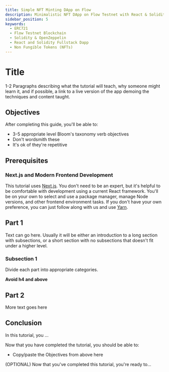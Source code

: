 ```yaml
---
title: Simple NFT Minting DApp on Flow
description: Minimalistic NFT DApp on Flow Testnet with React & Solidity
sidebar_position: 5
keywords:
  - ERC721
  - Flow Testnet Blockchain
  - Solidity & OpenZeppelin
  - React and Solidity Fullstack Dapp
  - Non Fungible Tokens (NFTs)
---
```


# Title

1-2 Paragraphs describing what the tutorial will teach, why someone might learn it, and if possible, a link to a live version of the app demoing the techniques and content taught.

## Objectives

After completing this guide, you'll be able to:

- 3-5 appropriate level Bloom's taxonomy verb objectives
- Don't wordsmith these
- It's ok of they're repetitive

## Prerequisites

### Next.js and Modern Frontend Development

This tutorial uses [Next.js]. You don't need to be an expert, but it's helpful to be comfortable with development using a current React framework. You'll be on your own to select and use a package manager, manage Node versions, and other frontend environment tasks. If you don't have your own preference, you can just follow along with us and use [Yarn].

## Part 1

Text can go here.  Usually it will be either an introduction to a long section with subsections, or a short section with no subsections that doesn't fit under a higher level.

### Subsection 1

Divide each part into appropriate categories.

**Avoid h4 and above**

## Part 2

More text goes here

## Conclusion

In this tutorial, you ...

Now that you have completed the tutorial, you should be able to:

- Copy/paste the Objectives from above here

(OPTIONAL) Now that you've completed this tutorial, you're ready to...

<!-- Relative links, will not render on page -->

[Cadence]: https://cadence-lang.org/docs
[Next.js]: https://nextjs.org/docs/app/getting-started/installation
[Yarn]: https://yarnpkg.com
